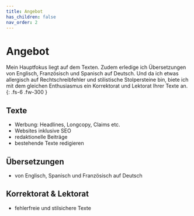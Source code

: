 ```yaml
---
title: Angebot
has_children: false
nav_order: 2
---
```


# Angebot

Mein Hauptfokus liegt auf dem Texten. Zudem erledige ich Übersetzungen von Englisch, Französisch und Spanisch auf Deutsch. Und da ich etwas allergisch auf Rechtschreibfehler und stilistische Stolpersteine bin, biete ich mit dem gleichen Enthusiasmus ein Korrektorat und Lektorat Ihrer Texte an.
{: .fs-6 .fw-300 }

## Texte

- Werbung: Headlines, Longcopy, Claims etc.
- Websites inklusive SEO
- redaktionelle Beiträge
- bestehende Texte redigieren

## Übersetzungen

- von Englisch, Spanisch und Französisch auf Deutsch

## Korrektorat & Lektorat

- fehlerfreie und stilsichere Texte

